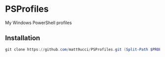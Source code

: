 PSProfiles
================
My Windows PowerShell profiles

Installation
----------------
```powershell
git clone https://github.com/matt9ucci/PSProfiles.git (Split-Path $PROFILE)
```
